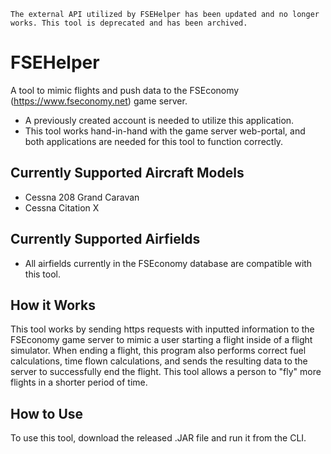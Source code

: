 ```
The external API utilized by FSEHelper has been updated and no longer works. This tool is deprecated and has been archived.
```

# FSEHelper
A tool to mimic flights and push data to the FSEconomy (https://www.fseconomy.net) game server.  

* A previously created account is needed to utilize this application.  
* This tool works hand-in-hand with the game server web-portal, and both applications are needed for this tool to function correctly.

## Currently Supported Aircraft Models
* Cessna 208 Grand Caravan
* Cessna Citation X

## Currently Supported Airfields
* All airfields currently in the FSEconomy database are compatible with this tool.

## How it Works
This tool works by sending https requests with inputted information to the FSEconomy game server to mimic a user starting a flight inside of a flight simulator. When ending a flight, this program also performs correct fuel calculations, time flown calculations, and sends the resulting data to the server to successfully end the flight. This tool allows a person to "fly" more flights in a shorter period of time.


## How to Use
To use this tool, download the released .JAR file and run it from the CLI.
